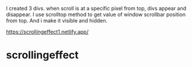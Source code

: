 I created 3 divs.
when scroll is at a specific pixel from top, divs appear and disappear.
I use scrolltop method to get value of window scrollbar position from top.
And i make it visible and hidden.

https://scrollingeffect1.netlify.app/



# scrollingeffect

